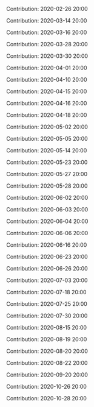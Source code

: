 Contribution: 2020-02-26 20:00

Contribution: 2020-03-14 20:00

Contribution: 2020-03-16 20:00

Contribution: 2020-03-28 20:00

Contribution: 2020-03-30 20:00

Contribution: 2020-04-01 20:00

Contribution: 2020-04-10 20:00

Contribution: 2020-04-15 20:00

Contribution: 2020-04-16 20:00

Contribution: 2020-04-18 20:00

Contribution: 2020-05-02 20:00

Contribution: 2020-05-05 20:00

Contribution: 2020-05-14 20:00

Contribution: 2020-05-23 20:00

Contribution: 2020-05-27 20:00

Contribution: 2020-05-28 20:00

Contribution: 2020-06-02 20:00

Contribution: 2020-06-03 20:00

Contribution: 2020-06-04 20:00

Contribution: 2020-06-06 20:00

Contribution: 2020-06-16 20:00

Contribution: 2020-06-23 20:00

Contribution: 2020-06-26 20:00

Contribution: 2020-07-03 20:00

Contribution: 2020-07-18 20:00

Contribution: 2020-07-25 20:00

Contribution: 2020-07-30 20:00

Contribution: 2020-08-15 20:00

Contribution: 2020-08-19 20:00

Contribution: 2020-08-20 20:00

Contribution: 2020-08-22 20:00

Contribution: 2020-09-20 20:00

Contribution: 2020-10-26 20:00

Contribution: 2020-10-28 20:00

